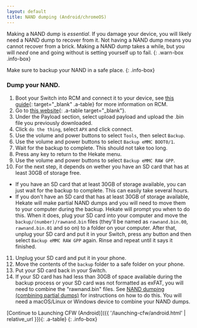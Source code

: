 ```yaml
---
layout: default
title: NAND dumping (Android/chromeOS)
---
```


Making a NAND dump is *essential*. If you damage your device, you will likely need a NAND dump to recover from it. Not having a NAND dump means you cannot recover from a brick. Making a NAND dump takes a while, but you will *need* one and going without is setting yourself up to fail.
{: .warn-box .info-box}

Make sure to backup your NAND in a safe place.
{: .info-box}

### Dump your NAND.

1. Boot your Switch into RCM and connect it to your device, see [this guide](https://xghostboyx.github.io/RCM-Guide){: target="_blank" .a-table} for more information on RCM.
2. Go to [this website](https://atlas44.s3-us-west-2.amazonaws.com/web-fusee-launcher/index.html){: .a-table target="_blank"}.
3. Under the Payload section, select upload payload and upload the .bin file you previously downloaded.
4. Click `do the thing`, select `APX` and click connect.</li>
5. Use the volume and power buttons to select `Tools`, then select `Backup`.
6. Use the volume and power buttons to select `Backup eMMC BOOT0/1`.
7. Wait for the backup to complete. This should not take too long.
8. Press any key to return to the Hekate menu.
9. Use the volume and power buttons to select `Backup eMMC RAW GPP`.
10. For the next step, it depends on wether you have an SD card that has at least 30GB of storage free.
  - If you have an SD card that at least 30GB of storage available, you can just wait for the backup to complete. This can easily take several hours.
  - If you don't have an SD card that has at least 30GB of storage available, Hekate will make partial NAND dumps and you will need to move them to your computer during the backup. Hekate will prompt you when to do this. When it does, plug your SD card into your computer and move the `backup/(number)/rawnand.bin` files (they'll be named as `rawnand.bin.00`, `rawnand.bin.01` and so on) to a folder on your computer. After that, unplug your SD card and put it in your Switch, press any button and then select `Backup eMMC RAW GPP` again. Rinse and repeat until it says it finished.
11. Unplug your SD card and put it in your phone.
12. Move the contents of the `backup` folder to a safe folder on your phone.
13. Put your SD card back in your Switch.
14. If your SD card has had less than 30GB of space available during the backup process or your SD card was not formatted as exFAT, you will need to combine the "rawnand.bin" files. See [NAND dumping (combining partial dumps)](rawnand-combine.html) for instructions on how to do this. You will need a macOS/Linux or Windows device to combine your NAND dumps.

[Continue to Launching CFW (Android)]({{ '/launching-cfw/android.html' | relative_url }}){: .a-table}
{: .info-box}